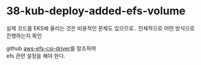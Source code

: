# 38-kub-deploy-added-efs-volume

실제 코드를 EKS에 올리는 것은 비용적인 문제도 있으므로.. 전체적으로 어떤 방식으로 진행하는지 확인

github [aws-efs-csi-driver](https://github.com/kubernetes-sigs/aws-efs-csi-driver/tree/master)를 참조하여  
efs 관련 설정을 해야 한다.
